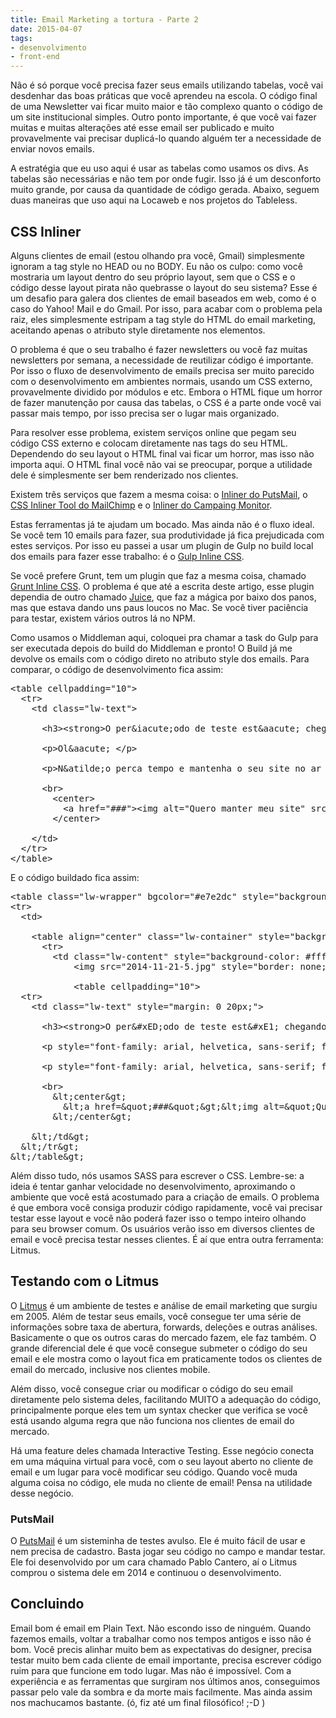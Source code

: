```yaml
---
title: Email Marketing a tortura - Parte 2
date: 2015-04-07
tags:
- desenvolvimento
- front-end
---
```


Não é só porque você precisa fazer seus emails utilizando tabelas, você vai desdenhar das boas práticas que você aprendeu na escola. O código final de uma Newsletter vai ficar muito maior e tão complexo quanto o código de um site institucional simples. Outro ponto importante, é que você vai fazer muitas e muitas alterações até esse email ser publicado e muito provavelmente vai precisar duplicá-lo quando alguém ter a necessidade de enviar novos emails.

A estratégia que eu uso aqui é usar as tabelas como usamos os divs. As tabelas são necessárias e não tem por onde fugir. Isso já é um desconforto muito grande, por causa da quantidade de código gerada. Abaixo, seguem duas maneiras que uso aqui na Locaweb e nos projetos do Tableless.

## CSS Inliner
Alguns clientes de email (estou olhando pra você, Gmail) simplesmente ignoram a tag style no HEAD ou no BODY. Eu não os culpo: como você mostraria um layout dentro do seu próprio layout, sem que o CSS e o código desse layout pirata não quebrasse o layout do seu sistema? Esse é um desafio para galera dos clientes de email baseados em web, como é o caso do Yahoo! Mail e do Gmail. Por isso, para acabar com o problema pela raiz, eles simplesmente estripam a tag style do HTML do email marketing, aceitando apenas o atributo style diretamente nos elementos.

O problema é que o seu trabalho é fazer newsletters ou você faz muitas newsletters por semana, a necessidade de reutilizar código é importante. Por isso o fluxo de desenvolvimento de emails precisa ser muito parecido com o desenvolvimento em ambientes normais, usando um CSS externo, provavelmente dividido por módulos e etc. Embora o HTML fique um horror de fazer manutenção por causa das tabelas, o CSS é a parte onde você vai passar mais tempo, por isso precisa ser o lugar mais organizado.

Para resolver esse problema, existem serviços online que pegam seu código CSS externo e colocam diretamente nas tags do seu HTML. Dependendo do seu layout o HTML final vai ficar um horror, mas isso não importa aqui. O HTML final você não vai se preocupar, porque a utilidade dele é simplesmente ser bem renderizado nos clientes.

Existem três serviços que fazem a mesma coisa: o [Inliner do PutsMail](https://putsmail.com/inliner), o [CSS Inliner Tool do MailChimp](http://templates.mailchimp.com/resources/inline-css/) e o [Inliner do Campaing Monitor](http://inliner.cm/).

Estas ferramentas já te ajudam um bocado. Mas ainda não é o fluxo ideal. Se você tem 10 emails para fazer, sua produtividade já fica prejudicada com estes serviços. Por isso eu passei a usar um plugin de Gulp no build local dos emails para fazer esse trabalho: é o [Gulp Inline CSS](https://www.npmjs.com/package/gulp-inline-css).

Se você prefere Grunt, tem um plugin que faz a mesma coisa, chamado [Grunt Inline CSS](https://www.npmjs.com/package/grunt-inline-css). O problema é que até a escrita deste artigo, esse plugin dependia de outro chamado [Juice](https://www.npmjs.com/package/juice), que faz a mágica por baixo dos panos, mas que estava dando uns paus loucos no Mac. Se você tiver paciência para testar, existem vários outros lá no NPM.

Como usamos o Middleman aqui, coloquei pra chamar a task do Gulp para ser executada depois do build do Middleman e pronto! O Build já me devolve os emails com o código direto no atributo style dos emails. Para comparar, o código de desenvolvimento fica assim:

<pre class=“lang-html”>
&lt;table cellpadding=&quot;10&quot;&gt;
  &lt;tr&gt;
    &lt;td class=&quot;lw-text&quot;&gt;

      &lt;h3&gt;&lt;strong&gt;O per&amp;iacute;odo de teste est&amp;aacute; chegando ao fim!&lt;/strong&gt;&lt;/h3&gt;

      &lt;p&gt;Ol&amp;aacute; &lt;/p&gt;

      &lt;p&gt;N&amp;atilde;o perca tempo e mantenha o seu site no ar agora mesmo com 10% de desconto no primeiro m&amp;ecirc;s. &lt;/p&gt;

      &lt;br&gt;
        &lt;center&gt;
          &lt;a href=&quot;###&quot;&gt;&lt;img alt=&quot;Quero manter meu site&quot; src=&quot;2014-11-21-c.png&quot;&gt;&lt;/a&gt;
        &lt;/center&gt;

    &lt;/td&gt;
  &lt;/tr&gt;
&lt;/table&gt;
</pre>

E o código buildado fica assim:

<pre class=“lang-html”>
&lt;table class=&quot;lw-wrapper&quot; bgcolor=&quot;#e7e2dc&quot; style=&quot;background-color: #e7e2dc; font-family: arial, helvetica, sans-serif; padding: 20px; width: 100%;&quot;&gt;
&lt;tr&gt;
  &lt;td&gt;

    &lt;table align=&quot;center&quot; class=&quot;lw-container&quot; style=&quot;background-color: #fff; border: none; border-collapse: collapse; margin: 0 auto; width: 630px;&quot; bgcolor=&quot;#ffffff&quot;&gt;
      &lt;tr&gt;
        &lt;td class=&quot;lw-content&quot; style=&quot;background-color: #fff; margin: 0 auto; width: 630px;&quot;&gt;
            &lt;img src=&quot;2014-11-21-5.jpg&quot; style=&quot;border: none; text-decoration: none;&quot; width=&quot;630&quot;&gt;

            &lt;table cellpadding=&quot;10&quot;&gt;
  &lt;tr&gt;
    &lt;td class=&quot;lw-text&quot; style=&quot;margin: 0 20px;&quot;&gt;

      &lt;h3&gt;&lt;strong&gt;O per&amp;#xED;odo de teste est&amp;#xE1; chegando ao fim!&lt;/strong&gt;&lt;/h3&gt;

      &lt;p style=&quot;font-family: arial, helvetica, sans-serif; font-size: 14px;&quot;&gt;Ol&amp;#xE1; &lt;/p&gt;

      &lt;p style=&quot;font-family: arial, helvetica, sans-serif; font-size: 14px;&quot;&gt;N&amp;#xE3;o perca tempo e mantenha o seu site no ar agora mesmo com 10% de desconto no primeiro m&amp;#xEA;s. &lt;/p&gt;

      &lt;br&gt;
        &amp;lt;center&amp;gt;
          &amp;lt;a href=&amp;quot;###&amp;quot;&amp;gt;&amp;lt;img alt=&amp;quot;Quero manter meu site&amp;quot; src=&amp;quot;2014-11-21-c.png&amp;quot;&amp;gt;&amp;lt;/a&amp;gt;
        &amp;lt;/center&amp;gt;

    &amp;lt;/td&amp;gt;
  &amp;lt;/tr&amp;gt;
&amp;lt;/table&amp;gt;
</pre>

Além disso tudo, nós usamos SASS para escrever o CSS. Lembre-se: a ideia é tentar ganhar velocidade no desenvolvimento, aproximando o ambiente que você está acostumado para a criação de emails. O problema é que embora você consiga produzir código rapidamente, você vai precisar testar esse layout e você não poderá fazer isso o tempo inteiro olhando para seu browser comum. Os usuários verão isso em diversos clientes de email e você precisa testar nesses clientes. É aí que entra outra ferramenta: Litmus.

## Testando com o Litmus
O [Litmus](http://litmus.com/) é um ambiente de testes e análise de email marketing que surgiu em 2005. Além de testar seus emails, você consegue ter uma série de informações sobre taxa de abertura, forwards, deleções e outras análises. Basicamente o que os outros caras do mercado fazem, ele faz também. O grande diferencial dele é que você consegue submeter o código do seu email e ele mostra como o layout fica em praticamente todos os clientes de email do mercado, inclusive nos clientes mobile.

Além disso, você consegue criar ou modificar o código do seu email diretamente pelo sistema deles, facilitando MUITO a adequação do código, principalmente porque eles tem um syntax checker que verifica se você está usando alguma regra que não funciona nos clientes de email do mercado.

Há uma feature deles chamada Interactive Testing. Esse negócio conecta em uma máquina virtual para você, com o seu layout aberto no cliente de email e um lugar para você modificar seu código. Quando você muda alguma coisa no código, ele muda no cliente de email! Pensa na utilidade desse negócio.

### PutsMail
O [PutsMail](https://PutsMail.com/) é um sisteminha de testes avulso. Ele é muito fácil de usar e nem precisa de cadastro. Basta jogar seu código no campo e mandar testar. Ele foi desenvolvido por um cara chamado Pablo Cantero, aí o Litmus comprou o sistema dele em 2014 e continuou o desenvolvimento.

## Concluindo
Email bom é email em Plain Text. Não escondo isso de ninguém. Quando fazemos emails, voltar a trabalhar como nos tempos antigos e isso não é bom. Você precis alinhar muito bem as expectativas do designer, precisa testar muito bem cada cliente de email importante, precisa escrever código ruim para que funcione em todo lugar. Mas não é impossível. Com a experiência e as ferramentas que surgiram nos últimos anos, conseguimos passar pelo vale da sombra e da morte mais facilmente. Mas ainda assim nos machucamos bastante. (ó, fiz até um final filosófico! ;-D )